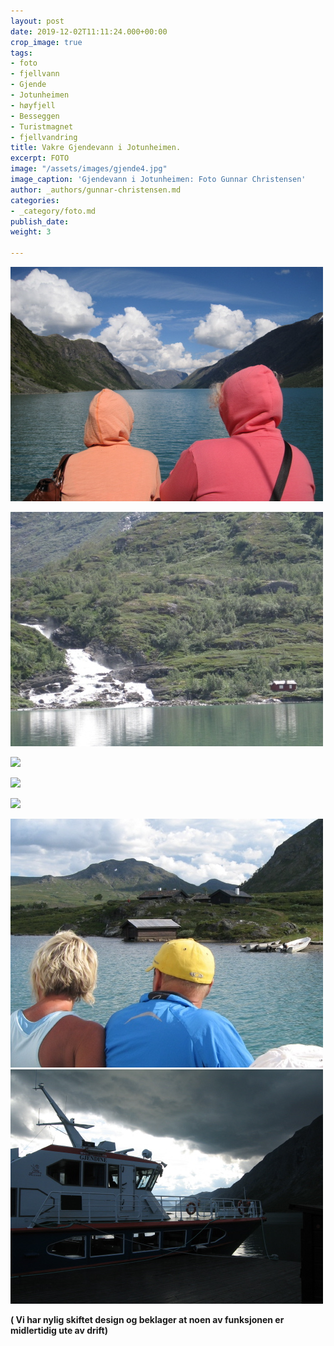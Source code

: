 ```yaml
---
layout: post
date: 2019-12-02T11:11:24.000+00:00
crop_image: true
tags:
- foto
- fjellvann
- Gjende
- Jotunheimen
- høyfjell
- Besseggen
- Turistmagnet
- fjellvandring
title: Vakre Gjendevann i Jotunheimen.
excerpt: FOTO
image: "/assets/images/gjende4.jpg"
image_caption: 'Gjendevann i Jotunheimen: Foto Gunnar Christensen'
author: _authors/gunnar-christensen.md
categories:
- _category/foto.md
publish_date: 
weight: 3

---
```

![](/assets/images/gjende3.jpg)

![](/assets/images/gjende2.jpg)

![](/assets/images/gjende8.jpg)

![](https://res2.forestry.io/gNjGPOtJ9jjNRVS5NlDkMeIMNOFyQLdDenFnUKDhThs/fit/512/512/sm/0/aHR0cHM6Ly9hcHAu/Zm9yZXN0cnkuaW8v/cmFpbHMvYWN0aXZl/X3N0b3JhZ2UvYmxv/YnMvZXlKZmNtRnBi/SE1pT25zaWJXVnpj/MkZuWlNJNklrSkJh/SEJDUzA1VVMwRlJQ/U0lzSW1WNGNDSTZi/blZzYkN3aWNIVnlJ/am9pWW14dllsOXBa/Q0o5ZlE9PS0tYzJi/ZDY1Y2QzYzBkZTUw/ZWNiMTFlNGY1ZmM5/NDA2ZWFmYWQ1NDRj/NC9namVuZGU5eC5q/cGc)

![](/assets/images/gjende9.jpg)

![](/assets/images/gjende5.jpg)![](/assets/images/gjende1.jpg)

**( Vi har nylig skiftet design og beklager at noen av funksjonen er midlertidig ute av drift)**